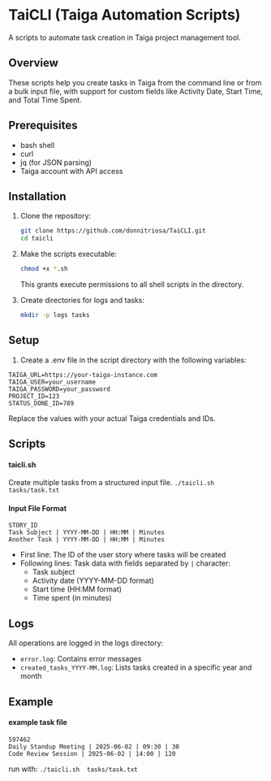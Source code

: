 # TaiCLI (Taiga Automation Scripts)
A  scripts to automate task creation in Taiga project management tool.

## Overview
These scripts help you create tasks in Taiga from the command line or from a bulk input file, with support for custom fields like Activity Date, Start Time, and Total Time Spent.

## Prerequisites
-   bash shell
-   curl
-   jq (for JSON parsing)
-   Taiga account with API access

## Installation
1. Clone the repository:
   ```bash
   git clone https://github.com/donnitriosa/TaiCLI.git
   cd taicli
   ```
2. Make the scripts executable:
   ```bash
   chmod +x *.sh
   ```
   This grants execute permissions to all shell scripts in the directory.

3. Create directories for logs and tasks:
   ```bash
   mkdir -p logs tasks
   ```

## Setup
1.  Create a  .env  file in the script directory with the following variables:
```
TAIGA_URL=https://your-taiga-instance.com
TAIGA_USER=your_username
TAIGA_PASSWORD=your_password
PROJECT_ID=123
STATUS_DONE_ID=789
```
Replace the values with your actual Taiga credentials and IDs.

## Scripts
#### taicli.sh
Create multiple tasks from a structured input file.
`./taicli.sh  tasks/task.txt`

#### Input File Format
```
STORY_ID
Task Subject | YYYY-MM-DD | HH:MM | Minutes
Another Task | YYYY-MM-DD | HH:MM | Minutes
```
-   First line: The ID of the user story where tasks will be created
-   Following lines: Task data with fields separated by  `|`  character:
    -   Task subject
    -   Activity date (YYYY-MM-DD format)
    -   Start time (HH:MM format)
    -   Time spent (in minutes)

## Logs
All operations are logged in the  logs  directory:
-   `error.log`: Contains error messages
-   `created_tasks_YYYY-MM.log`: Lists tasks created in a specific year and month

## Example   
#### example task file
```
597462
Daily Standup Meeting | 2025-06-02 | 09:30 | 30
Code Review Session | 2025-06-02 | 14:00 | 120
```
run with:
`./taicli.sh  tasks/task.txt`